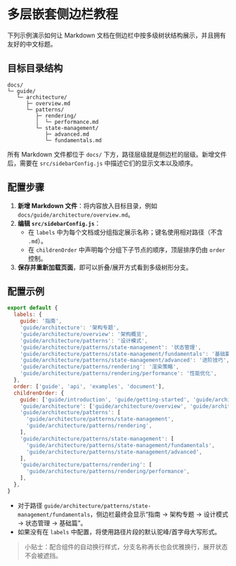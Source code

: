 ﻿# 多层嵌套侧边栏教程

下列示例演示如何让 Markdown 文档在侧边栏中按多级树状结构展示，并且拥有友好的中文标题。

## 目标目录结构

```text
docs/
└─ guide/
   └─ architecture/
      ├─ overview.md
      └─ patterns/
         ├─ rendering/
         │  └─ performance.md
         └─ state-management/
            ├─ advanced.md
            └─ fundamentals.md
```

所有 Markdown 文件都位于 `docs/` 下方，路径层级就是侧边栏的层级。新增文件后，需要在 `src/sidebarConfig.js` 中描述它们的显示文本以及顺序。

## 配置步骤

1. **新增 Markdown 文件**：将内容放入目标目录，例如 `docs/guide/architecture/overview.md`。
2. **编辑 `src/sidebarConfig.js`**：
   - 在 `labels` 中为每个文档或分组指定展示名称；键名使用相对路径（不含 `.md`）。
   - 在 `childrenOrder` 中声明每个分组下子节点的顺序，顶层排序仍由 `order` 控制。
3. **保存并重新加载页面**，即可以折叠/展开方式看到多级树形分支。

## 配置示例

```js
export default {
  labels: {
    guide: '指南',
    'guide/architecture': '架构专题',
    'guide/architecture/overview': '架构概览',
    'guide/architecture/patterns': '设计模式',
    'guide/architecture/patterns/state-management': '状态管理',
    'guide/architecture/patterns/state-management/fundamentals': '基础篇',
    'guide/architecture/patterns/state-management/advanced': '进阶技巧',
    'guide/architecture/patterns/rendering': '渲染策略',
    'guide/architecture/patterns/rendering/performance': '性能优化',
  },
  order: ['guide', 'api', 'examples', 'document'],
  childrenOrder: {
    guide: ['guide/introduction', 'guide/getting-started', 'guide/architecture'],
    'guide/architecture': ['guide/architecture/overview', 'guide/architecture/patterns'],
    'guide/architecture/patterns': [
      'guide/architecture/patterns/state-management',
      'guide/architecture/patterns/rendering',
    ],
    'guide/architecture/patterns/state-management': [
      'guide/architecture/patterns/state-management/fundamentals',
      'guide/architecture/patterns/state-management/advanced',
    ],
    'guide/architecture/patterns/rendering': [
      'guide/architecture/patterns/rendering/performance',
    ],
  },
}
```

- 对于路径 `guide/architecture/patterns/state-management/fundamentals`，侧边栏最终会显示“指南 → 架构专题 → 设计模式 → 状态管理 → 基础篇”。
- 如果没有在 `labels` 中配置，将使用路径片段的默认驼峰/首字母大写形式。

> 小贴士：配合组件的自动换行样式，分支名称再长也会优雅换行，展开状态不会被遮挡。
